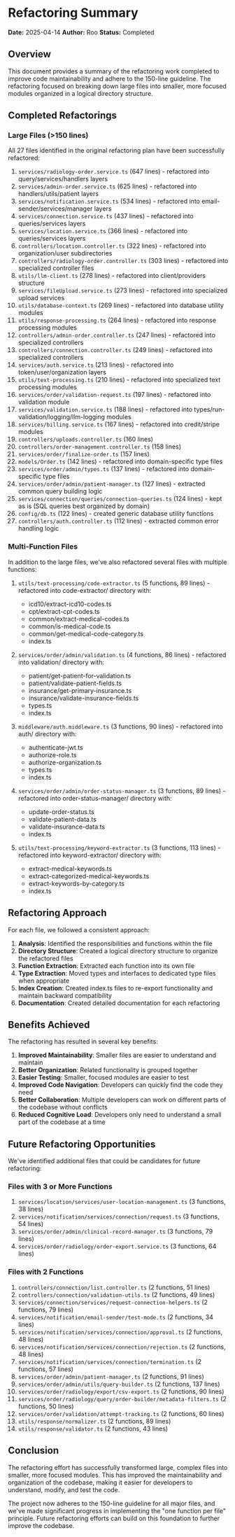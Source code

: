 # Refactoring Summary

**Date:** 2025-04-14
**Author:** Roo
**Status:** Completed

## Overview

This document provides a summary of the refactoring work completed to improve code maintainability and adhere to the 150-line guideline. The refactoring focused on breaking down large files into smaller, more focused modules organized in a logical directory structure.

## Completed Refactorings

### Large Files (>150 lines)

All 27 files identified in the original refactoring plan have been successfully refactored:

1. `services/radiology-order.service.ts` (647 lines) - refactored into query/services/handlers layers
2. `services/admin-order.service.ts` (625 lines) - refactored into handlers/utils/patient layers
3. `services/notification.service.ts` (534 lines) - refactored into email-sender/services/manager layers
4. `services/connection.service.ts` (437 lines) - refactored into queries/services layers
5. `services/location.service.ts` (366 lines) - refactored into queries/services layers
6. `controllers/location.controller.ts` (322 lines) - refactored into organization/user subdirectories
7. `controllers/radiology-order.controller.ts` (303 lines) - refactored into specialized controller files
8. `utils/llm-client.ts` (278 lines) - refactored into client/providers structure
9. `services/fileUpload.service.ts` (273 lines) - refactored into specialized upload services
10. `utils/database-context.ts` (269 lines) - refactored into database utility modules
11. `utils/response-processing.ts` (264 lines) - refactored into response processing modules
12. `controllers/admin-order.controller.ts` (247 lines) - refactored into specialized controllers
13. `controllers/connection.controller.ts` (249 lines) - refactored into specialized controllers
14. `services/auth.service.ts` (213 lines) - refactored into token/user/organization layers
15. `utils/text-processing.ts` (210 lines) - refactored into specialized text processing modules
16. `services/order/validation-request.ts` (197 lines) - refactored into validation module
17. `services/validation.service.ts` (188 lines) - refactored into types/run-validation/logging/llm-logging modules
18. `services/billing.service.ts` (167 lines) - refactored into credit/stripe modules
19. `controllers/uploads.controller.ts` (160 lines)
20. `controllers/order-management.controller.ts` (158 lines)
21. `services/order/finalize-order.ts` (157 lines)
22. `models/Order.ts` (142 lines) - refactored into domain-specific type files
23. `services/order/admin/types.ts` (137 lines) - refactored into domain-specific type files
24. `services/order/admin/patient-manager.ts` (127 lines) - extracted common query building logic
25. `services/connection/queries/connection-queries.ts` (124 lines) - kept as is (SQL queries best organized by domain)
26. `config/db.ts` (122 lines) - created generic database utility functions
27. `controllers/auth.controller.ts` (112 lines) - extracted common error handling logic

### Multi-Function Files

In addition to the large files, we've also refactored several files with multiple functions:

1. `utils/text-processing/code-extractor.ts` (5 functions, 89 lines) - refactored into code-extractor/ directory with:
   - icd10/extract-icd10-codes.ts
   - cpt/extract-cpt-codes.ts
   - common/extract-medical-codes.ts
   - common/is-medical-code.ts
   - common/get-medical-code-category.ts
   - index.ts

2. `services/order/admin/validation.ts` (4 functions, 86 lines) - refactored into validation/ directory with:
   - patient/get-patient-for-validation.ts
   - patient/validate-patient-fields.ts
   - insurance/get-primary-insurance.ts
   - insurance/validate-insurance-fields.ts
   - types.ts
   - index.ts

3. `middleware/auth.middleware.ts` (3 functions, 90 lines) - refactored into auth/ directory with:
   - authenticate-jwt.ts
   - authorize-role.ts
   - authorize-organization.ts
   - types.ts
   - index.ts

4. `services/order/admin/order-status-manager.ts` (3 functions, 89 lines) - refactored into order-status-manager/ directory with:
   - update-order-status.ts
   - validate-patient-data.ts
   - validate-insurance-data.ts
   - index.ts

5. `utils/text-processing/keyword-extractor.ts` (3 functions, 113 lines) - refactored into keyword-extractor/ directory with:
   - extract-medical-keywords.ts
   - extract-categorized-medical-keywords.ts
   - extract-keywords-by-category.ts
   - index.ts

## Refactoring Approach

For each file, we followed a consistent approach:

1. **Analysis**: Identified the responsibilities and functions within the file
2. **Directory Structure**: Created a logical directory structure to organize the refactored files
3. **Function Extraction**: Extracted each function into its own file
4. **Type Extraction**: Moved types and interfaces to dedicated type files when appropriate
5. **Index Creation**: Created index.ts files to re-export functionality and maintain backward compatibility
6. **Documentation**: Created detailed documentation for each refactoring

## Benefits Achieved

The refactoring has resulted in several key benefits:

1. **Improved Maintainability**: Smaller files are easier to understand and maintain
2. **Better Organization**: Related functionality is grouped together
3. **Easier Testing**: Smaller, focused modules are easier to test
4. **Improved Code Navigation**: Developers can quickly find the code they need
5. **Better Collaboration**: Multiple developers can work on different parts of the codebase without conflicts
6. **Reduced Cognitive Load**: Developers only need to understand a small part of the codebase at a time

## Future Refactoring Opportunities

We've identified additional files that could be candidates for future refactoring:

### Files with 3 or More Functions

1. `services/location/services/user-location-management.ts` (3 functions, 38 lines)
2. `services/notification/services/connection/request.ts` (3 functions, 54 lines)
3. `services/order/admin/clinical-record-manager.ts` (3 functions, 79 lines)
4. `services/order/radiology/order-export.service.ts` (3 functions, 64 lines)

### Files with 2 Functions

1. `controllers/connection/list.controller.ts` (2 functions, 51 lines)
2. `controllers/connection/validation-utils.ts` (2 functions, 49 lines)
3. `services/connection/services/request-connection-helpers.ts` (2 functions, 79 lines)
4. `services/notification/email-sender/test-mode.ts` (2 functions, 34 lines)
5. `services/notification/services/connection/approval.ts` (2 functions, 48 lines)
6. `services/notification/services/connection/rejection.ts` (2 functions, 48 lines)
7. `services/notification/services/connection/termination.ts` (2 functions, 57 lines)
8. `services/order/admin/patient-manager.ts` (2 functions, 91 lines)
9. `services/order/admin/utils/query-builder.ts` (2 functions, 137 lines)
10. `services/order/radiology/export/csv-export.ts` (2 functions, 90 lines)
11. `services/order/radiology/query/order-builder/metadata-filters.ts` (2 functions, 50 lines)
12. `services/order/validation/attempt-tracking.ts` (2 functions, 60 lines)
13. `utils/response/normalizer.ts` (2 functions, 89 lines)
14. `utils/response/validator.ts` (2 functions, 43 lines)

## Conclusion

The refactoring effort has successfully transformed large, complex files into smaller, more focused modules. This has improved the maintainability and organization of the codebase, making it easier for developers to understand, modify, and test the code.

The project now adheres to the 150-line guideline for all major files, and we've made significant progress in implementing the "one function per file" principle. Future refactoring efforts can build on this foundation to further improve the codebase.
